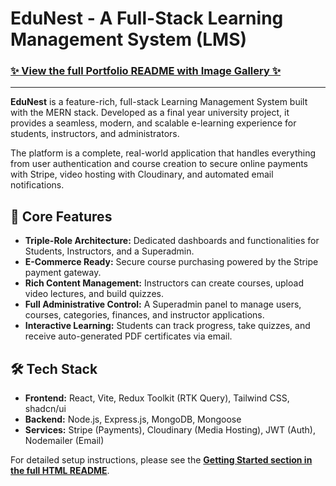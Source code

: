 # EduNest - A Full-Stack Learning Management System (LMS)

### [✨ View the full Portfolio README with Image Gallery ✨](https://htmlpreview.github.io/?https://github.com/abknayeem/EduNest/blob/main/documents/README_Final.html)

---

**EduNest** is a feature-rich, full-stack Learning Management System built with the MERN stack. Developed as a final year university project, it provides a seamless, modern, and scalable e-learning experience for students, instructors, and administrators.

The platform is a complete, real-world application that handles everything from user authentication and course creation to secure online payments with Stripe, video hosting with Cloudinary, and automated email notifications.

## 🚀 Core Features

- **Triple-Role Architecture:** Dedicated dashboards and functionalities for Students, Instructors, and a Superadmin.
- **E-Commerce Ready:** Secure course purchasing powered by the Stripe payment gateway.
- **Rich Content Management:** Instructors can create courses, upload video lectures, and build quizzes.
- **Full Administrative Control:** A Superadmin panel to manage users, courses, categories, finances, and instructor applications.
- **Interactive Learning:** Students can track progress, take quizzes, and receive auto-generated PDF certificates via email.

## 🛠️ Tech Stack

- **Frontend:** React, Vite, Redux Toolkit (RTK Query), Tailwind CSS, shadcn/ui
- **Backend:** Node.js, Express.js, MongoDB, Mongoose
- **Services:** Stripe (Payments), Cloudinary (Media Hosting), JWT (Auth), Nodemailer (Email)

For detailed setup instructions, please see the **[Getting Started section in the full HTML README](https://htmlpreview.github.io/?https://github.com/abknayeem/EduNest/blob/main/documents/README_Final.html#getting-started)**.